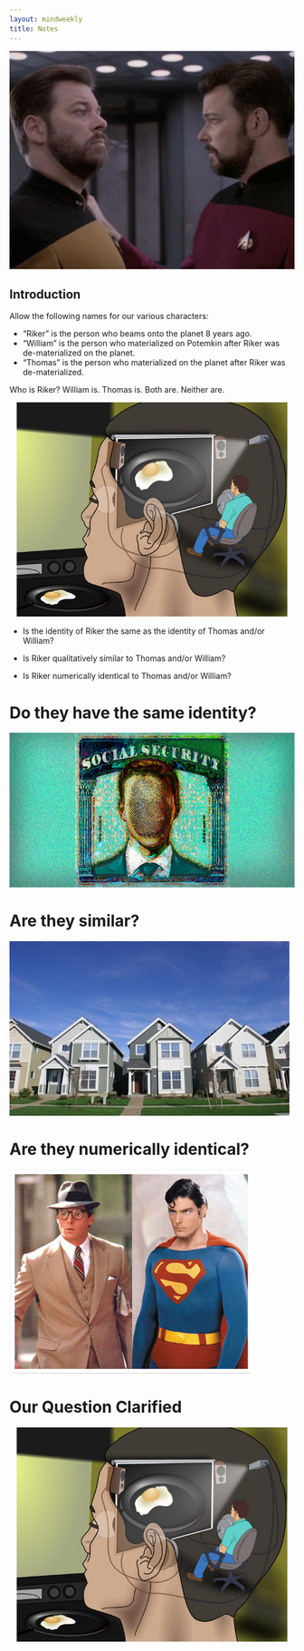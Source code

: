 ```yaml
---
layout: mindweekly
title: Notes
---
```





![image](Riker.jpg)

## Introduction

Allow the following names for our various characters:

-   “Riker” is the person who beams onto the planet 8 years ago.
-   “William” is the person who materialized on Potemkin after Riker was de-materialized on the planet.
-   “Thomas” is the person who materialized on the planet after Riker was de-materialized.

Who is Riker? William is. Thomas is.  Both are. Neither are.

![image](Slide1.jpg)



-   Is the identity of Riker the same as the identity of Thomas and/or William?

-   Is Riker qualitatively similar to Thomas and/or William?

-   Is Riker numerically identical to Thomas and/or William?

Do they have the same identity?
===============================

![image](identity.jpg)

Are they similar?
=================

![image](similar.jpg)

Are they numerically identical?
===============================

![image](Superman.jpg)



Our Question Clarified
======================

![image](Slide1.jpg)



































